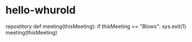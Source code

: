 # hello-whurold
repostitory
def meeting(thisMeeting):
  if thisMeeting == "Blows":
    sys.exit(1)
meeting(thisMeeting)

